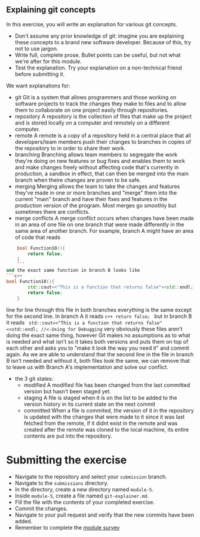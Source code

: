 ## Explaining git concepts

In this exercise, you will write an explanation for various git concepts.

- Don't assume any prior knowledge of git: imagine you are explaining these concepts to a brand new software developer. Because of this, try not to use jargon.
- Write full, complete prose. Bullet points can be useful, but not what we're after for this module.
- Test the explanation. Try your explanation on a non-technical friend before submitting it.

We want explanations for:

- git
Git is a system that allows programmers and those working on software projects to track the changes they make to files and to allow them to collaborate on one project easily through repositories.
- repository
A repository is the collection of files that make up the project and is stored locally on a computer and remotely on a different computer.
- remote
A remote is a copy of a repository held in a central place that all developers/team members push their changes to branches in copies of the repository to in order to share their work.
- branching
Branching allows team members to segregate the work they're doing on new features or bug fixes and enables them to work and make changes freely without affecting code that's currently in production, a sandbox in effect, that can then be merged into the main branch when theire changes are proven to be safe.
- merging
Merging allows the team to take the changes and features they've made in one or more branches and "merge" them into the current "main" branch and have their fixes and features in the production version of the program. Most merges go smoothly but sometimes there are conflicts.
- merge conflicts
A merge conflict occurs when changes have been made in an area of one file on one branch that were made differently in the same area of another branch.
For example, branch A might have an area of code that reads 
```c++
    bool Function10(){
        return false;
    }
    ```
and the exact same function in branch B looks like
```c++
bool Function10(){
        std::cout<<"This is a function that returns false"<<std::endl; //<-Using for Debugging
        return false;
    }
```
line for line through this file in both branches everything is the same except for the second line. In branch A it reads `c++ return false; ` but in branch B it reads ` std::cout<<"This is a function that returns false"<<std::endl; //<-Using for Debugging` very obviously these files aren't doing the exact same thing, however Git makes no assumptions as to what is needed and what isn't so it takes both versions and puts them on top of each other and asks you to "make it look the way you need it" and commit again. As we are able to understand that the second line in the file in branch B isn't needed and without it, both files look the same, we can remove that to leave us with Branch A's implementation and solve our conflict.
- the 3 git states:
  - modified
  A modified file has been changed from the last committed version but hasn't been staged yet.
  - staging
  A file is staged when it is on the list to be added to the version history in its current state on the next commit
  - committed
  When a file is commited, the version of it in the repository is updated with the changes that were made to it since it was last fetched from the remote, if it didnt exist in the remote and was created after the remote was cloned to the local machine, its entire contents are put into the repository. 

# Submitting the exercise

- Navigate to the repository and select your `submission` branch.
- Navigate to the `submissions` directory.
- In the directory, create a new directory named `module-5`.
- Inside `module-5`, create a file named `git-explainer.md`.
- Fill the file with the contents of your completed exercise.
- Commit the changes.
- Navigate to your pull request and verify that the new commits have been added.
- Remember to complete the [module survey](https://goo.gl/forms/4TgngMoXDDHLL2qE3)
